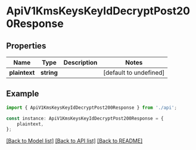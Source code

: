 # ApiV1KmsKeysKeyIdDecryptPost200Response


## Properties

Name | Type | Description | Notes
------------ | ------------- | ------------- | -------------
**plaintext** | **string** |  | [default to undefined]

## Example

```typescript
import { ApiV1KmsKeysKeyIdDecryptPost200Response } from './api';

const instance: ApiV1KmsKeysKeyIdDecryptPost200Response = {
    plaintext,
};
```

[[Back to Model list]](../README.md#documentation-for-models) [[Back to API list]](../README.md#documentation-for-api-endpoints) [[Back to README]](../README.md)
